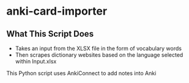 # anki-card-importer
## What This Script Does
- Takes an input from the XLSX file in the form of vocabulary words
- Then scrapes dictionary websites based on the language selected within Input.xlsx

This Python script uses AnkiConnect to add notes into Anki
